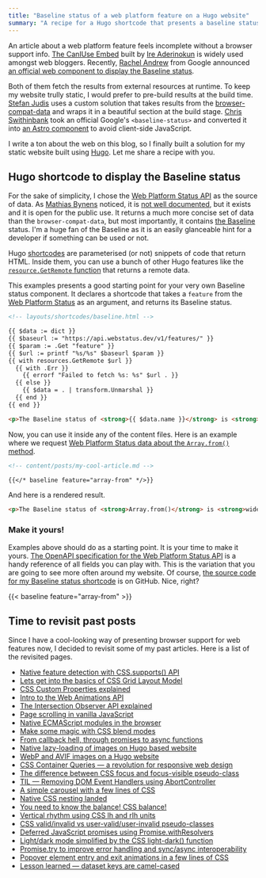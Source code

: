 ```yaml
---
title: "Baseline status of a web platform feature on a Hugo website"
summary: "A recipe for a Hugo shortcode that presents a baseline status of a web platform feature. A good starting point for a visually pleasing browser info representation."
---
```


An article about a web platform feature feels incomplete without a browser support info. [The CanIUse Embed](https://caniuse.bitsofco.de) built by [Ire Aderinokun](https://bitsofco.de) is widely used amongst web bloggers. Recently, [Rachel Andrew](https://rachelandrew.co.uk) from Google announced [an official web component to display the Baseline status](https://web.dev/blog/show-baseline-status).

Both of them fetch the results from external resources at runtime. To keep my website trully static, I would prefer to pre-build results at the build time. [Stefan Judis](https://www.stefanjudis.com/blog/browser-support-baseline-web-component/) uses a custom solution that takes results from the [browser-compat-data](https://github.com/mdn/browser-compat-data) and wraps it in a beautiful section at the build stage. [Chris Swithinbank](https://www.chrisswithinbank.net) took an official Google's `<baseline-status>` and converted it into [an Astro component](https://astro-embed.netlify.app/components/baseline-status/) to avoid client-side JavaScript.

I write a ton about the web on this blog, so I finally built a solution for my static website built using [Hugo](https://gohugo.io). Let me share a recipe with you.

## Hugo shortcode to display the Baseline status

For the sake of simplicity, I chose the [Web Platform Status API](https://webstatus.dev) as the source of data. As [Mathias Bynens](https://mathiasbynens.be) noticed, it is [not well documented](https://github.com/GoogleChrome/webstatus.dev/issues/280), but it exists and it is open for the public use. It returns a much more concise set of data than the `browser-compat-data`, but most importantly, it contains [the Baseline](https://web-platform-dx.github.io/web-features/) status. I'm a huge fan of the Baseline as it is an easily glanceable hint for a developer if something can be used or not.

Hugo [shortcodes](https://gohugo.io/content-management/shortcodes/) are parameterised (or not) snippets of code that return HTML. Inside them, you can use a bunch of other Hugo features like the [`resource.GetRemote` function](https://gohugo.io/functions/resources/getremote/) that returns a remote data.

This examples presents a good starting point for your very own Baseline status component. It declares a shortcode that takes a `feature` from the [Web Platform Status](https://webstatus.dev) as an argument, and returns its Baseline status.

```html
<!-- layouts/shortcodes/baseline.html -->

{{ $data := dict }}
{{ $baseurl := "https://api.webstatus.dev/v1/features/" }}
{{ $param := .Get "feature" }}
{{ $url := printf "%s/%s" $baseurl $param }}
{{ with resources.GetRemote $url }}
  {{ with .Err }}
    {{ errorf "Failed to fetch %s: %s" $url . }}
  {{ else }}
    {{ $data = . | transform.Unmarshal }}
  {{ end }}
{{ end }}

<p>The Baseline status of <strong>{{ $data.name }}</strong> is <strong>{{ $data.baseline.status }}</strong>.</p>
```

Now, you can use it inside any of the content files. Here is an example where we request [Web Platform Status data about the `Array.from()` method](https://webstatus.dev/features/array-from).

```md
<!-- content/posts/my-cool-article.md -->

{{</* baseline feature="array-from" */>}}
```

And here is a rendered result.

```html
<p>The Baseline status of <strong>Array.from()</strong> is <strong>widely</strong>.</p>
```

### Make it yours!

Examples above should do as a starting point. It is your time to make it yours. [The OpenAPI specification for the Web Platform Status API](https://github.com/GoogleChrome/webstatus.dev/blob/main/openapi/backend/openapi.yaml) is a handy reference of all fields you can play with. This is the variation that you are going to see more often around my website. Of course, [the source code for my Baseline status shortcode](https://github.com/pawelgrzybek/pawelgrzybek.com/blob/master/themes/pawelgrzybek/layouts/shortcodes/baseline.html) is on GitHub. Nice, right?

{{< baseline feature="array-from" >}}

## Time to revisit past posts

Since I have a cool-looking way of presenting browser support for web features now, I decided to revisit some of my past articles. Here is a list of the revisited pages.

- [Native feature detection with CSS.supports() API](/native-feature-detection-with-csssupports-api/)
- [Lets get into the basics of CSS Grid Layout Model](/lets-get-into-the-basics-of-css-grid-layout-model/)
- [CSS Custom Properties explained](/css-custom-properties-explained/)
- [Intro to the Web Animations API](/intro-to-the-web-animations-api/)
- [The Intersection Observer API explained](/the-intersection-observer-api-explained/)
- [Page scrolling in vanilla JavaScript](/page-scroll-in-vanilla-javascript/)
- [Native ECMAScript modules in the browser](/native-ecmascript-modules-in-the-browser/)
- [Make some magic with CSS blend modes](/make-some-magic-with-css-blend-modes/)
- [From callback hell, through promises to async functions](/from-a-callback-hell-through-promises-to-async-functions/)
- [Native lazy-loading of images on Hugo based website](/native-lazy-loading-of-images-on-hugo-based-website/)
- [WebP and AVIF images on a Hugo website](/webp-and-avif-images-on-a-hugo-website/)
- [CSS Container Queries — a revolution for responsive web design](/css-container-queries-a-revolution-for-responsive-web-design/)
- [The difference between CSS focus and focus-visible pseudo-class](/the-difference-between-css-focus-and-focus-visible-pseudo-class/)
- [TIL — Removing DOM Event Handlers using AbortController](/til-removing-dom-event-handlers-using-abortcontroller/)
- [A simple carousel with a few lines of CSS](/a-simple-carousel-with-a-few-lines-of-css/)
- [Native CSS nesting landed](/native-css-nesting-landed/)
- [You need to know the balance! CSS balance!](/you-need-to-know-the-balance-css-balance/)
- [Vertical rhythm using CSS lh and rlh units](/native-css-nesting-landed/)
- [CSS valid/invalid vs user-valid/user-invalid pseudo-classes](/css-valid-invalid-vs-user-valid-user-invalid-pseudo-classes/)
- [Deferred JavaScript promises using Promise.withResolvers](/deferred-javascript-promises-using-promise-withresolvers/)
- [Light/dark mode simplified by the CSS light-dark() function](/light-dark-mode-simplified-by-the-css-light-dark-function/)
- [Promise.try to improve error handling and sync/async interoperability](/promise-try-to-improve-error-handling-and-sync-async-interoperability/)
- [Popover element entry and exit animations in a few lines of CSS](/popover-element-entry-and-exit-animations-in-a-few-lines-of-css/)
- [Lesson learned — dataset keys are camel-cased](/lesson-learned-dataset-keys-are-camel-cased/)
